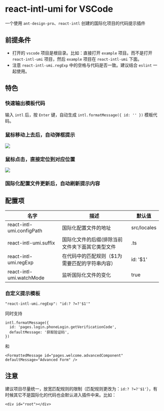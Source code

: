 # react-intl-umi for VSCode

一个使用 `ant-design-pro`、`react-intl` 创建的国际化项目的代码提示插件

## 前提条件

- 打开的 `vscode` 项目是根目录。比如：直接打开 `example` 项目。而不是打开 `react-intl-umi` 项目，然后 `example` 项目在 `react-intl-umi` 下面。
- 注意 `react-intl-umi.regExp` 中的空格与代码是否一致。建议结合 `eslint` 一起使用。

## 特色

### 快速输出模板代码

输入 `intl` 后，按 `Enter` 键，自动生成 `intl.formatMessage({ id: '' })` 模板代码。

### 鼠标移动上去后，自动弹框提示

![](https://gitee.com/xiangming25/picture/raw/master/2021-12-5/1638714132577-image.png)

### 鼠标点击，直接定位到对应位置

![](https://mmbiz.qpic.cn/mmbiz_gif/kTnUXxRKH9wNia7PXDUjs4iaUNYEEoPxcm9UdHw1eHWp79ficX0PTBiaUD5tjCRHo2QHvrK2tnxeEuAplq2fPqqQlA/0?wx_fmt=gif)



### 国际化配置文件更新后，自动刷新提示内容


## 配置项

名字 | 描述 | 默认值
---|---|---
react-intl-umi.configPath | 国际化配置文件的地址 | src/locales
react-intl-umi.suffix | 国际化文件的后缀(排除当前文件夹下面其它类型文件 | .ts
react-intl-umi.regExp | 在代码中的匹配规则（$1为需要匹配的字符串内容） | id: '$1'
react-intl-umi.watchMode | 监听国际化文件的变化 | true

### 自定义提示模板

`"react-intl-umi.regExp": "id:? ?=?'$1'"`

同时支持

```
intl.formatMessage({
  id: 'pages.login.phoneLogin.getVerificationCode',
  defaultMessage: '获取验证码',
})
```

和

```
<FormattedMessage id="pages.welcome.advancedComponent" defaultMessage="Advanced Form" />
```

## 注意

建议项目尽量统一，放宽匹配规则的限制（匹配规则更改为：`id:? ?=?'$1'`），有时候其它不是国际化的代码也会默认进入插件中来。比如：

```
<div id="root"></div>
```

